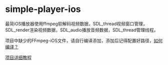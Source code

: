 # simple-player-ios

最简iOS播放器使用ffmpeg软解码视频数据，SDL_thread视频窗口管理，SDL_render渲染视频数据，SDL_audio播放音频数据，SDL_thread管理线程。

项目中缺少的FFmpeg-iOS文件，请自行编译添加，添加后记得配置好路径，[如何编译？](https://www.jianshu.com/p/4b832101f12b)

[项目详细教程](https://www.jianshu.com/p/032b51a990dc)

